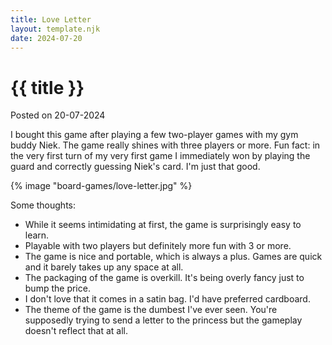 ```yaml
---
title: Love Letter
layout: template.njk
date: 2024-07-20
---
```


<div class="post-header">
    <h1 class="post-title">{{ title }}</h1>
    <p class="post-metadata">Posted on 20-07-2024</p>
</div>

I bought this game after playing a few two-player games with my gym buddy Niek. The game really shines with three players or more. Fun fact: in the very first turn of my very first game I immediately won by playing the guard and correctly guessing Niek's card. I'm just that good.

{% image "board-games/love-letter.jpg" %}

Some thoughts:

- While it seems intimidating at first, the game is surprisingly easy to learn.
- Playable with two players but definitely more fun with 3 or more.
- The game is nice and portable, which is always a plus. Games are quick and it barely takes up any space at all.
- The packaging of the game is overkill. It's being overly fancy just to bump the price.
- I don't love that it comes in a satin bag. I'd have preferred cardboard.
- The theme of the game is the dumbest I've ever seen. You're supposedly trying to send a letter to the princess but the gameplay doesn't reflect that at all.  

